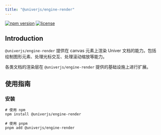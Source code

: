 ```yaml
---
title: "@univerjs/engine-render"
---
```


[![npm version](https://img.shields.io/npm/v/@univerjs/engine-render)](https://npmjs.org/package/@univerjs/engine-render)
[![license](https://img.shields.io/npm/l/@univerjs/engine-render)](https://img.shields.io/npm/l/@univerjs/engine-render)

## Introduction

`@univerjs/engine-render` 提供在 canvas 元素上渲染 Univer 文档的能力。包括绘制图形元素、处理光标交互、处理滚动缩放等能力。

各类文档的渲染层在 `@univerjs/engine-render` 提供的基础设施上进行扩展。

## 使用指南

### 安装

```shell
# 使用 npm
npm install @univerjs/engine-render

# 使用 pnpm
pnpm add @univerjs/engine-render
```
